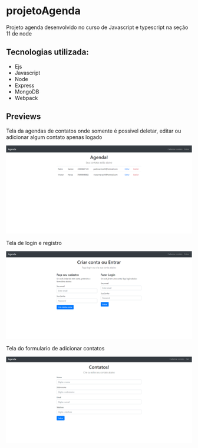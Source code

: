 # projetoAgenda
Projeto agenda desenvolvido no curso de Javascript e typescript na seção 11 de node


## Tecnologias utilizada:

- Ejs
- Javascript
- Node
- Express
- MongoDB
- Webpack

## Previews

<p>Tela da agendas de contatos onde somente é possivel deletar, editar ou adicionar algum contato apenas logado</p>

![Preview Contatos](./frontend/assets/img/preview-contatos.png) 

<p>Tela de login e registro</p>

![Preview Loginb](./frontend/assets/img/preview-login.png) 

<p>Tela do formulario de adicionar contatos</p>

![Preview formulario de contatos](./frontend/assets/img/preview-newContatos.png) 
